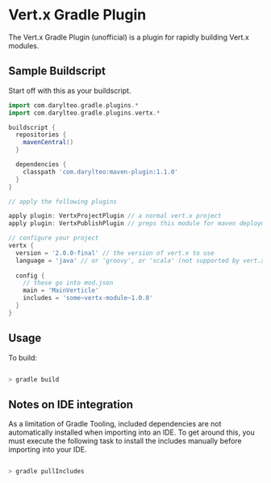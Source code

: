 # Vert.x Gradle Plugin

The Vert.x Gradle Plugin (unofficial) is a plugin for rapidly building 
Vert.x modules.

## Sample Buildscript

Start off with this as your buildscript.

```groovy
import com.darylteo.gradle.plugins.*
import com.darylteo.gradle.plugins.vertx.*

buildscript {
  repositories {
    mavenCentral()
  }

  dependencies {
    classpath 'com.darylteo:maven-plugin:1.1.0'
  }
}

// apply the following plugins

apply plugin: VertxProjectPlugin // a normal vert.x project
apply plugin: VertxPublishPlugin // preps this module for maven deployment. Optional

// configure your project
vertx {
  version = '2.0.0-final' // the version of vert.x to use
  language = 'java' // or 'groovy', or 'scala' (not supported by vert.x yet)
  
  config {
    // these go into mod.json
    main = 'MainVerticle'
    includes = 'some~vertx-module~1.0.0'
  }
}

````

## Usage

To build: 
  
```bash

> gradle build

````

## Notes on IDE integration

As a limitation of Gradle Tooling, included dependencies are not automatically installed when importing into an IDE. To get around this, you must execute the following task to install the includes manually before importing into your IDE.

```bash

> gradle pullIncludes

````
